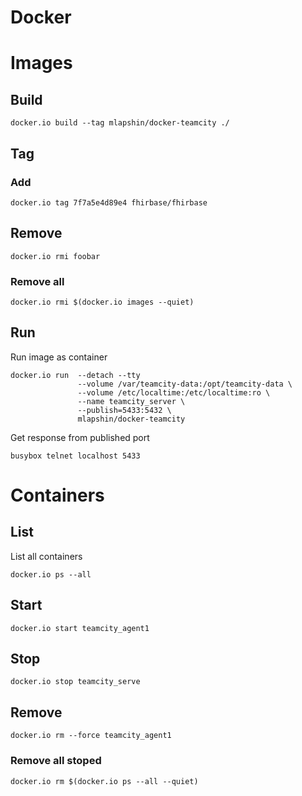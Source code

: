 <!-- -*- coding: utf-8; -*- -->

Docker
======

Images
======

Build
-----

    docker.io build --tag mlapshin/docker-teamcity ./

Tag
---

### Add

    docker.io tag 7f7a5e4d89e4 fhirbase/fhirbase

Remove
------

    docker.io rmi foobar

### Remove all

    docker.io rmi $(docker.io images --quiet)

Run
---

Run image as container

    docker.io run  --detach --tty
                   --volume /var/teamcity-data:/opt/teamcity-data \
                   --volume /etc/localtime:/etc/localtime:ro \
                   --name teamcity_server \
                   --publish=5433:5432 \
                   mlapshin/docker-teamcity

Get response from published port

    busybox telnet localhost 5433

Containers
==========

List
----

List all containers

    docker.io ps --all

Start
-----

    docker.io start teamcity_agent1

Stop
----

    docker.io stop teamcity_serve

Remove
------

    docker.io rm --force teamcity_agent1

### Remove all stoped

    docker.io rm $(docker.io ps --all --quiet)
